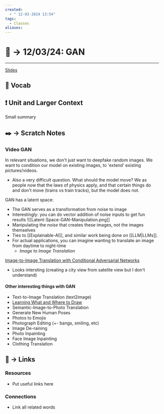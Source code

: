 ```yaml
---
created:
  - " 12-03-2024 13:54"
tags:
  - Classes
aliases:
---
```


# 📗 ->  12/03/24: GAN
---
[Slides](https://web.cs.ucdavis.edu/~hpirsiav/courses/CVf24/slides/16_gan.pdf)

## 🎤 Vocab



## ❗ Unit and Larger Context
Small summary




## ✒️ -> Scratch Notes
### Video GAN
In relevant situations, we don't just want to deepfake random images. We want to condition our model on existing images, to 'extend' existing pictures/videos.
- Also a very difficult question. What should the model move? We as people now that the laws of physics apply, and that certain things do and don't move (trains vs train tracks), but the model does not. 

GAN has a latent space:
- The GAN serves as a transformation from noise to image
- Interestingly: you can do vector addition of noise inputs to get fun results
![[Latent-Space-GAN-Manipulation.png]]
- Manipulating the *noise* that creates these images, not the images themselves
- Ties to [[Explainable-AI]], and similar work being done on [[LLM|LLMs]]. 
- For actual applications, you can imagine wanting to translate an image from daytime to night-time
	- *Image to Image Translation*

[Image-to-Image Translation with Conditional Adversarial Networks](https://arxiv.org/abs/1611.07004)
- Looks intersting (creating a city view from satelite view but I don't understand)

#### Other interesting things with GAN
- Text-to-Image Translation (text2image)
- [Learning What and Where to Draw](https://arxiv.org/abs/1610.02454)
- Semantic-Image-to-Photo Translation
- Generate New Human Poses
- Photos to Emojis
- Photograph Editing (+- bangs, smiling, etc)
- Image De-raining
- Photo Inpainting
- Face Image Inpainting
- Clothing Translation


## 🔗 -> Links
### Resources
- Put useful links here


### Connections
- Link all related words
